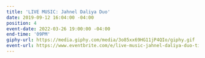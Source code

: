 ```yaml
---
title: 'LIVE MUSIC: Jahnel Daliya Duo'
date: 2019-09-12 16:04:00 -04:00
position: 4
event-date: 2022-03-26 19:00:00 -04:00
end-time: '09PM'
giphy-url: https://media.giphy.com/media/3o85xx69HG11jP4QIo/giphy.gif
event-url: https://www.eventbrite.com/e/live-music-jahnel-daliya-duo-tickets-275338624237
---
```


